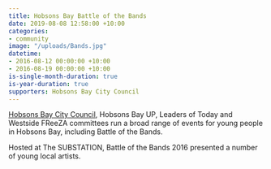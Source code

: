 ```yaml
---
title: Hobsons Bay Battle of the Bands
date: 2019-08-08 12:58:00 +10:00
categories:
- community
image: "/uploads/Bands.jpg"
datetime:
- 2016-08-12 00:00:00 +10:00
- 2016-08-19 00:00:00 +10:00
is-single-month-duration: true
is-year-duration: true
supporters: Hobsons Bay City Council
---
```


[Hobsons Bay City Council](https://www.hobsonsbay.vic.gov.au/Home), Hobsons Bay UP, Leaders of Today and Westside FReeZA committees run a broad range of events for young people in Hobsons Bay, including Battle of the Bands.
 
Hosted at The SUBSTATION, Battle of the Bands 2016 presented a number of young local artists.